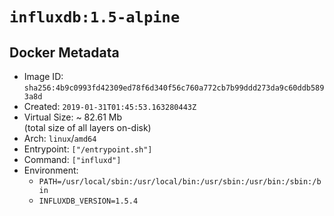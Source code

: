# `influxdb:1.5-alpine`

## Docker Metadata

- Image ID: `sha256:4b9c0993fd42309ed78f6d340f56c760a772cb7b99ddd273da9c60ddb5893a8d`
- Created: `2019-01-31T01:45:53.163280443Z`
- Virtual Size: ~ 82.61 Mb  
  (total size of all layers on-disk)
- Arch: `linux`/`amd64`
- Entrypoint: `["/entrypoint.sh"]`
- Command: `["influxd"]`
- Environment:
  - `PATH=/usr/local/sbin:/usr/local/bin:/usr/sbin:/usr/bin:/sbin:/bin`
  - `INFLUXDB_VERSION=1.5.4`
